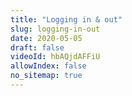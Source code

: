 ```yaml
---
title: "Logging in & out"
slug: logging-in-out
date: 2020-05-05
draft: false
videoId: hbAQjdAFFiU
allowIndex: false
no_sitemap: true
---
```


